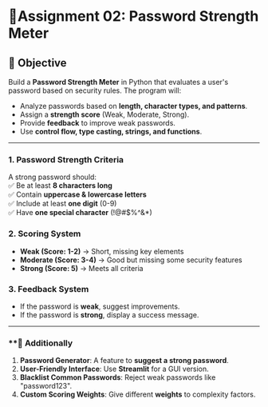 # 🔐Assignment 02: Password Strength Meter

## **📌 Objective**  
Build a **Password Strength Meter** in Python that evaluates a user's password based on security rules. The program will:  
- Analyze passwords based on **length, character types, and patterns**.  
- Assign a **strength score** (Weak, Moderate, Strong).  
- Provide **feedback** to improve weak passwords.  
- Use **control flow, type casting, strings, and functions**.  

---

### **1. Password Strength Criteria**
A strong password should:  
✅ Be at least **8 characters long**  
✅ Contain **uppercase & lowercase letters**  
✅ Include at least **one digit** (0-9)  
✅ Have **one special character** (!@#$%^&*)  

### **2. Scoring System**
- **Weak (Score: 1-2)** → Short, missing key elements  
- **Moderate (Score: 3-4)** → Good but missing some security features  
- **Strong (Score: 5)** → Meets all criteria  

### **3. Feedback System**
- If the password is **weak**, suggest improvements.  
- If the password is **strong**, display a success message.  

---

### **🔹 Additionally

1. **Password Generator**: A feature to **suggest a strong password**.  
2. **User-Friendly Interface**: Use **Streamlit** for a GUI version.  
3. **Blacklist Common Passwords**: Reject weak passwords like "password123".  
4. **Custom Scoring Weights**: Give different **weights** to complexity factors.  
